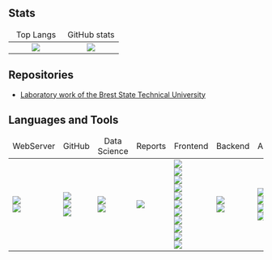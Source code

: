 ## Stats

<table width="100%">
	<thead width="100%">
		<tr width="100%">
			<td width="50%" align="center">Top Langs</td>
			<td width="50%" align="center">GitHub stats</td>
		</tr>
	</thead>
	<tbody>
		<tr>
			<td align="center">
				<img src="https://github-readme-stats.vercel.app/api/top-langs/?username=Pavel-Innokentevich-Galanin&layout=compact" />
			</td>
			<td align="center">
				<img src="https://github-readme-stats.vercel.app/api?username=Pavel-Innokentevich-Galanin" />
			</td>
		</tr>
	</tbody>
</table>

## Repositories
- [Laboratory work of the Brest State Technical University](BrSTU.md)

## Languages and Tools

<table width="100%">
	<thead width="100%">
		<tr width="100%">
			<td width="14.285%" align="center">WebServer</td>
			<td width="14.285%" align="center">GitHub</td>
			<td width="14.285%" align="center">Data Science</td>
			<td width="14.285%" align="center">Reports</td>
			<td width="14.285%" align="center">Frontend</td>
			<td width="14.285%" align="center">Backend</td>
			<td width="14.285%" align="center">Apps</td>
		</tr>
	</thead>
	<tbody border="0">
		<tr border="0">
			<td>
				<img src="https://img.shields.io/badge/-cPanel-black?style=for-the-badge&logo=cpanel" /> <br />
				<img src="https://img.shields.io/badge/-Linux-black?style=for-the-badge&logo=linux" /> <br />
			</td>
			<td>
				<img src="https://img.shields.io/badge/-Jekyll-black?style=for-the-badge&logo=jekyll" /> <br />
				<img src="https://img.shields.io/badge/-Markdown-black?style=for-the-badge&logo=markdown" /> <br />
				<img src="https://img.shields.io/badge/-Jupyter-black?style=for-the-badge&logo=jupyter" /> <br />
			</td>
			<td>
				<img src="https://img.shields.io/badge/-Jupyter-black?style=for-the-badge&logo=jupyter" /> <br />
				<img src="https://img.shields.io/badge/-Python-black?style=for-the-badge&logo=python&logoColor=ffd242" /> <br />
			</td>
			<td>
				<img src="https://img.shields.io/badge/-LaTeX-black?style=for-the-badge&logo=latex" /> <br />
			</td>
			<td>
				<img src="https://img.shields.io/badge/-npm-black?style=for-the-badge&logo=npm" /> <br />
				<img src="https://img.shields.io/badge/-Gulp-black?style=for-the-badge&logo=gulp" /> <br />
				<img src="https://img.shields.io/badge/-WebPack-black?style=for-the-badge&logo=webpack" /> <br />
				<img src="https://img.shields.io/badge/-JavaScript-black?style=for-the-badge&logo=javascript" /> <br />
				<img src="https://img.shields.io/badge/-HTML-black?style=for-the-badge&logo=html" /> <br />
				<img src="https://img.shields.io/badge/-CSS-black?style=for-the-badge&logo=css" /> <br />
				<img src="https://img.shields.io/badge/-SASS-black?style=for-the-badge&logo=sass" /> <br />
				<img src="https://img.shields.io/badge/-LESS-black?style=for-the-badge&logo=less" /> <br />
				<img src="https://img.shields.io/badge/-PUG-black?style=for-the-badge&logo=pug" /> <br />
				<img src="https://img.shields.io/badge/-Bootstrap-black?style=for-the-badge&logo=bootstrap" /> <br />
				<img src="https://img.shields.io/badge/-FontAwesome-black?style=for-the-badge&logo=fontawesome" /> <br />
			</td>
			<td>
				<img src="https://img.shields.io/badge/-PHP-black?style=for-the-badge&logo=php" /> <br />
				<img src="https://img.shields.io/badge/-MySQL-black?style=for-the-badge&logo=mysql" /> <br />
			</td>
			<td>
				<img src="https://img.shields.io/badge/-C-black?style=for-the-badge&logo=C" /> <br />
				<img src="https://img.shields.io/badge/-C++-black?style=for-the-badge&logo=C%2b%2b&logoColor=004481" /> <br />
				<img src="https://img.shields.io/badge/-C%23-black?style=for-the-badge&logo=C" /> <br />
				<img src="https://img.shields.io/badge/-XAML-black?style=for-the-badge&logo=XAML" /> <br />
			</td>	
		</tr>
	</tbody>
</table>

